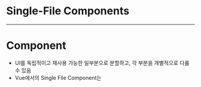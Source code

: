 # Single-File Components
-----------------
# Component
- UI를 독립적이고 재사용 가능한 일부분으로 분할하고, 각 부분을 개별적으로 다룰 수 있음
- Vue에서의 Single File Component는 <template>, <script>, <style>로 구성되어 있음.
  - 각 component는 <script setup> 블록을 하나만 포함할 수 있으며 이는 setup() 함수로 사용된다.
  - <style>은 여러가지 태그가 포함될 수 있으며, scoped가 지정되면, 현재 컴포넌트에만 적용된다.
  
# Node Package Manager
- NPM
- Node.js 의 기본 패키지 관리자

# Module, Module의 한계
- 개발하는 앱 크기가 커지고 복잡해지면서 파일 하나에 모든 기능을 담기 어려워짐
- 따라서 자연스럽게 파일을 여러 개로 분리하여 관리를 하게 되었고, 이때 분리된 각 파일이 바로 모듈
----------------
- 하지만 처리해야하는 JS 모듈의 개수도 극적으로 증가해, 병목현상 발생, 의존성 문제 등 발생
  - Bundler을 통해 이를 해결하고자 함.

# Bundler
- 여러 모듈과 파일을 하나 (혹은 여러개)의 번들로 묶어 최적화하여 앱에서 사용할 수 있게 만들어주는 도구
- 의존성 관리, 코드 최적화, 리소스 관리 등..

# Vue Project 구조
## node_modules
- Node.js 프로젝트에서 사용되는 외부 패키지들이 저장되는 디렉토리
- 의존성 모듈 저장, 관리
- 프로젝트 실행 시 필요한 라이브러리와 패키지들을 포함
- .gitignore에 작성됨

## package-lock.json
- 패키지 설치에 필요한 모든 정보를 포함
- 협업 과정, 서버 환경의 일관성 있는 의존성에 도움
- npm install을 통해 패키지를 설치할 때, 명시된 버전과 의존성을 기반으로 설치

## package.json
- 프로젝트 메타 정보, 의존성 패키지 목록 포함
- package-lock.json과 함께 의존성 관리 및 버전 충돌 및 일관성 유지 역할

## public 디렉토리
- 소스코드에 참조되지 않는, 항상 같은 이름을 갖는, import할 필요 없는 정적파일들을 중심적으로 위치시킴
- 항상 root 절대경로를 사용하여 참조.

## src 디렉토리
- 프로젝트의 주요 소스코드 포함
- 라우팅, 스타일, 컴포넌트 ... 핵심!
### src - asset
- 컴포넌트 자체에서 참조하는 내부 파일을 저장하는 데 활용 (스타일 시트, 폰트, 이미지 ...)
- 컴포넌트가 아닌 곳에선 public 디렉토리에 위치한 파일 사용

### src - App.vue
- Vue 앱의 최상위 Root 컴포넌트
- 다른 하위 컴포넌트들을 포함

### src - main.js
- Vue 인스턴스를 생성하고, 애플리케이션을 초기화하는 역할
- 필요한 라이브러리를 import 하고 전역 설정을 수행

### src - index.html
- Vue 앱의 기본 html
- 앱의 진입점
- App.vue가 해당 페이지에 mounted
- 필요한 스타일 시트, 스크립트 등의 외부 리소스를 로드할 수 있음 (bootstrap ...)

# Virtual DOM
- 가상의 DOM을 메모리에 저장하고, 실제 DOM과 동기화 하는 프로그래밍 개념
- 실제 DOM과의 변경 사항 비교를 통해, 변경된 부분만 실제 DOM에 적용하는 방식

## Virtual DOM의 장점
- 효율성 : DOM 조작 최소화, 변경된 부분만 업데이트 => 성능 향상
- 반응성 : 데이터의 변경을 감지, Virtual DOM을 효율적으로 갱신해 UI를 자동으로 업데이트
- 추상화 : 개발자는 실제 DOM조작을 Vue 에게 맡기고 컴포넌트와 템플릿을 활용하는 추상화된 프로그래밍 방식으로 원하는 UI 구조를 구성하고 관리할 수 있음.
## Virtual DOM 주의사항!
- 실제 DOM에 직접 접근 금지!
  - querySelector, createElement, addEventListener 등
- ref() 와 Lifecycle Hooks 함수 (onMounted, onUpdate ...) 활용할 것
```html
<input ref="input">
```
```js
const input = ref(null)
// ref값과 변수명 일치할 것
```
-----------------
# props, emit
- 부모 => 자식 : pass props
- 자식 => 부모 : emit event

## props 특징
- 부모 속성이 업데이트 되면, 자식으로 전달되지만, 그 역은 불가능
- 자식 컴포넌트 내부에서 props를 변경하려고 시도해서는 안되며, 불가능
- 또한 부모 컴포넌트가 업데이트될 때마다 이를 사용하는 자식 컴포넌트의 props가 최신 값으로 업데이트 된다.
  - => 부모 컴포넌트에서만 변경하고 이를 내려받는 자식 컴포넌트는 자연스럽게 갱신
### 단방향인 이유
- 데이터 흐름의 일관성 및 단순화

### props 선언
- 부모가 되는 component에 자식 component import
```
App.vue에 Parent.vue import
Parent.vue에 ParentChild.vue import
```
- Parent에서 ParentChild.vue에 보낼 props를 작성하는 방법?
```html
<template>
  <div>
    <ParentChild my-msg="message" />
    // Parent.vue에서 작성
  </div>
</template>
```
- Props 선언
```js
// 1. 문자열 배열을 사용한 선언
defineProps({
  myMsg: String
})
// ParentChild.vue에서 작성
// html은 대소문자를 구별하지 못하기에, 대문자를 소문자로 바꾸고 앞에 - 를 붙히는 문법 사용 (부모 component에서 전달할 때)
// 자식으로 전달 시 (kebab-case), 선언 및 템플릿 참조 (camelCase)
```
```html
{{ myMsg }}
```

### 정리
1. 부모
- js : import 자식, html : <자식 send-something = "message" />
2. 자식
- js : defineProps ({ sendSomething: 데이터타입 }), html : {{ sendSomething }}
  - 손자에게 이어서 전달하는 경우엔 html : <자식 :send-something = "sendSomething" /> ... v-bind필요!
3. 손자
- js : defineProps ({ sendSomething: 데이터타입 }), html : {{ sendSomething }}

#### 위 예시는 ref값을 전달하는 과정이 아니지만, ref값 전달도 크게 다르지 않음 (v-bind를 활용할 것)
--------------------
## $emit()
- 자식 컴포넌트가 이벤트를 발생시켜 부모 컴포넌트로 데이터를 전달하는 역할의 메서드
  - $는 Vue 인스턴스의 내부 변수를 가리킨다. (life cycle hooks, 인스턴스 메서드 등에 접근할 때 사용)
---------------------
# emit, props ... 예시로 학습하자.
```html
// Baby
<template>
    <div>
        <h1>Baby</h1>
        {{ myMsg }}
        <button @click="$emit('someEvent')">someEvent emit</button>
        <button @click="myDefineEmit">DefineEmit</button>
        <button @click="myDefineEmit2">Send Args</button>
    </div>
</template>

<script setup>
defineProps({ myMsg:String })

const emit = defineEmits(['someEvent', 'emitArgs'])

const myDefineEmit = function () {
    emit('someEvent')
}
const myDefineEmit2 = function () {
    emit('emitArgs', 1,2,3)
}
</script>

<style scoped>

</style>
```
```html
// Parent
<template>
    <div>
        {{ myMsg }}
        <Baby  
            @some-event="someCallback"  :my-msg="myMsg" 
            @emit-args="getNumbers"
        />
    </div>
</template>

<script setup>
import Baby from '@/components/Baby.vue'

defineProps({
    myMsg:String
})

const someCallback = function () {
    console.log('Baby의 emit 수신')
}

const getNumbers = function (...args) {
    console.log(args)
    console.log(`Baby가 보낸 추가 인자 ${args} 수신`)
}
</script>

<style scoped>

</style>
```
## emit의 Naming
- 선언 및 발신 : camelCase
- 수신 : kebab-case
